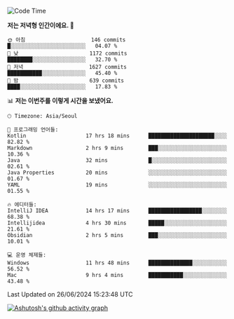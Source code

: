   <!--START_SECTION:waka-->
![Code Time](http://img.shields.io/badge/Code%20Time-393%20hrs%2011%20mins-blue)

**저는 저녁형 인간이에요. 🦉** 

```text
🌞 아침                     146 commits         █░░░░░░░░░░░░░░░░░░░░░░░░   04.07 % 
🌆 낮　                     1172 commits        ████████░░░░░░░░░░░░░░░░░   32.70 % 
🌃 저녁                     1627 commits        ███████████░░░░░░░░░░░░░░   45.40 % 
🌙 밤　                     639 commits         ████░░░░░░░░░░░░░░░░░░░░░   17.83 % 
```


📊 **저는 이번주를 이렇게 시간을 보냈어요.** 

```text
🕑︎ Timezone: Asia/Seoul

💬 프로그래밍 언어들: 
Kotlin                   17 hrs 18 mins      █████████████████████░░░░   82.82 % 
Markdown                 2 hrs 9 mins        ███░░░░░░░░░░░░░░░░░░░░░░   10.36 % 
Java                     32 mins             █░░░░░░░░░░░░░░░░░░░░░░░░   02.61 % 
Java Properties          20 mins             ░░░░░░░░░░░░░░░░░░░░░░░░░   01.67 % 
YAML                     19 mins             ░░░░░░░░░░░░░░░░░░░░░░░░░   01.55 % 

🔥 에디터들: 
IntelliJ IDEA            14 hrs 17 mins      █████████████████░░░░░░░░   68.38 % 
Intellijidea             4 hrs 30 mins       █████░░░░░░░░░░░░░░░░░░░░   21.61 % 
Obsidian                 2 hrs 5 mins        ███░░░░░░░░░░░░░░░░░░░░░░   10.01 % 

💻 운영 체제들: 
Windows                  11 hrs 48 mins      ██████████████░░░░░░░░░░░   56.52 % 
Mac                      9 hrs 4 mins        ███████████░░░░░░░░░░░░░░   43.48 % 
```


 Last Updated on 26/06/2024 15:23:48 UTC
<!--END_SECTION:waka-->
[![Ashutosh's github activity graph](https://github-readme-activity-graph.vercel.app/graph?username=mindongeon&bg_color=000000&color=c86496&line=c86496&point=c86496&area=true&hide_border=true)](https://github.com/ashutosh00710/github-readme-activity-graph)

